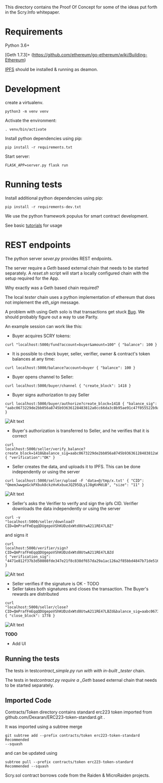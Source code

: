 This directory contains the Proof Of Concept for some of the ideas put forth in
the Scry.Info whitepaper.

# Requirements

Python 3.6+

[Geth 1.7.3]+ (https://github.com/ethereum/go-ethereum/wiki/Building-Ethereum)

[IPFS](https://github.com/ipfs/go-ipfs) should be installed & running as deamon.

# Development

create a virtualenv.

```
python3 -m venv venv
```

Activate the environment:

```
. venv/bin/activate
```

Install python dependencies using pip:

```
pip install -r requirements.txt
```

Start server:

```
FLASK_APP=server.py flask run
```

# Running tests

Install additional python dependencies using pip:

```
pip install -r requirements-dev.txt
```

We use the python framework populus for smart contract development.

See basic [tutorials](http://populus.readthedocs.io/en/latest/tutorial.html) for
usage

# REST endpoints

The python server _sever.py_ provides REST endpoints.

The server require a _Geth_ based external chain that needs to be started
separately. A _reset.sh_ script will start a locally configured chain with the
setup required for the App.

Why exactly was a Geth based chain required?

The local _tester_ chain uses a python implementation of ethereum that does not
implement the _eth_sign_ message.

A problem with using Geth solo is that transactions get stuck
[Bug](https://github.com/ethereum/go-ethereum/issues/3694). We should probably
figure out a way to use Parity.

An example session can work like this:

* Buyer acquires SCRY tokens:

```
curl "localhost:5000/fund?account=buyer&amount=100" { "balance": 100 }
```

* It is possible to check buyer, seller, verifier, owner & contract's token
  balances at any time:

```
curl localhost:5000/balance?account=buyer { "balance": 100 }
```

* Buyer opens channel to Seller:

```
curl localhost:5000/buyer/channel { "create_block": 1418 }
```

* Buyer signs authorization to pay Seller

```
curl localhost:5000/buyer/authorize?create_block=1418 { "balance_sig":
"aabc0673229de2bb056a8745b93636128483812a0cc66da3c8b95ae91c47f055522b9a3d13f92ddb87d08319a2cd4b10d6b845b1b705391e7fa3f610b7f1f7d41b"
}
```

![Alt text](./doc/buyer.svg)

* Buyer's authorization is transferred to Seller, and he verifies that it is
  correct

```
curl
localhost:5000/seller/verify_balance?create_block=1418&balance_sig=aabc0673229de2bb056a8745b93636128483812a0cc66da3c8b95ae91c47f055522b9a3d13f92ddb87d08319a2cd4b10d6b845b1b705391e7fa3f610b7f1f7d41b
{ "verification":"OK" }
```

* Seller creates the data, and uploads it to IPFS. This can be done
  independently or using the server

```
curl localhost:5000/seller/upload -F 'data=@/tmp/x.txt' { "CID":
"QmemJwwgeGckPXbuk8ckzHvKxbueJQZ95QLy1J8gKnMdiB", "size": "11" }
```

![Alt text](./doc/seller.svg)

* Seller's asks the Verifier to verify and sign the ipfs CID. Verifier downloads
  the data independently or using the server

```
curl -v
"localhost:5000/seller/download?CID=QmPrafFmEqqQDUgepoVShKUDzdxWtd8UtwA211RE47LBZ"
```

and signs it

```
curl
localhost:5000/verifier/sign?CID=QmPrafFmEqqQDUgepoVShKUDzdxWtd8UtwA211RE47LBZd
{ "verification_sig":
"4471e812f37b3d50808fde347e21f8c838df657da29a1ac126a2f85bbd4847b71de516f4ca8d2b26587f4ddc0ac2b78cf18cb03a12097800cbb281f26e5c2ada1b"
}
```

![Alt text](./doc/verification.svg)

* Seller verifies if the signature is OK - TODO
* Seller takes both signatures and closes the transaction. The Buyer's rewards
  are distributed

```
curl
"localhost:5000/seller/close?CID=QmPrafFmEqqQDUgepoVShKUDzdxWtd8UtwA211RE47LBZd&balance_sig=aabc0673229de2bb056a8745b93636128483812a0cc66da3c8b95ae91c47f055522b9a3d13f92ddb87d08319a2cd4b10d6b845b1b705391e7fa3f610b7f1f7d41b&verification_sig=4471e812f37b3d50808fde347e21f8c838df657da29a1ac126a2f85bbd4847b71de516f4ca8d2b26587f4ddc0ac2b78cf18cb03a12097800cbb281f26e5c2ada1b&create_block=1418"
{ "close_block": 1778 }
```

![Alt text](./doc/settlement.svg)

**TODO**

* Add UI

## Running the tests

The tests in test*contract_simple.py run with with in-built _tester* chain.

The tests in test*contract.py require a _Geth* based external chain that needs
to be started separately.

## Imported Code

Contracts/Token directory contains standard erc223 token imported from
github.com/Dexaran/ERC223-token-standard.git .

It was imported using a subtree merge

```
git subtree add --prefix contracts/token erc223-token-standard Recommended
--squash
```

and can be updated using

```
subtree pull --prefix contracts/token erc223-token-standard Recommended --squash
```

Scry.sol contract borrows code from the Raiden & MicroRaiden projects.

```

```
